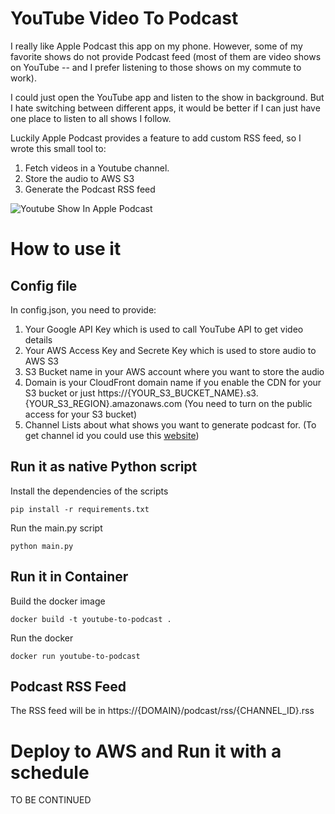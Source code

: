 # YouTube Video To Podcast 

I really like Apple Podcast this app on my phone. However, some of my favorite shows do not provide Podcast feed (most 
of them are video shows on YouTube -- and I prefer listening to those shows on my commute to work).

I could just open the YouTube app and listen to the show in background. But I hate switching between different apps, it 
would be better if I can just have one place to listen to all shows I follow.

Luckily Apple Podcast provides a feature to add custom RSS feed, so I wrote this small tool to:

1. Fetch videos in a Youtube channel.
2. Store the audio to AWS S3
3. Generate the Podcast RSS feed

![Youtube Show In Apple Podcast](https://media.panjinbo.com/github/youtub_to_podcast_podcast_app.png)


# How to use it

## Config file

In config.json, you need to provide:

1. Your Google API Key which is used to call YouTube API to get video details
2. Your AWS Access Key and Secrete Key which is used to store audio to AWS S3
3. S3 Bucket name in your AWS account where you want to store the audio
4. Domain is your CloudFront domain name if you enable the CDN for your S3 bucket or just
https://{YOUR_S3_BUCKET_NAME}.s3.{YOUR_S3_REGION}.amazonaws.com 
(You need to turn on the public access for your S3 bucket)
5. Channel Lists about what shows you want to generate podcast for. (To get channel id you could use this
[website](https://commentpicker.com/youtube-channel-id.php))

## Run it as native Python script

Install the dependencies of the scripts 
```
pip install -r requirements.txt
```

Run the main.py script

```
python main.py
```

## Run it in Container

Build the docker image

```
docker build -t youtube-to-podcast .
```

Run the docker

```
docker run youtube-to-podcast
```

## Podcast RSS Feed

The RSS feed will be in https://{DOMAIN}/podcast/rss/{CHANNEL_ID}.rss


# Deploy to AWS and Run it with a schedule

TO BE CONTINUED